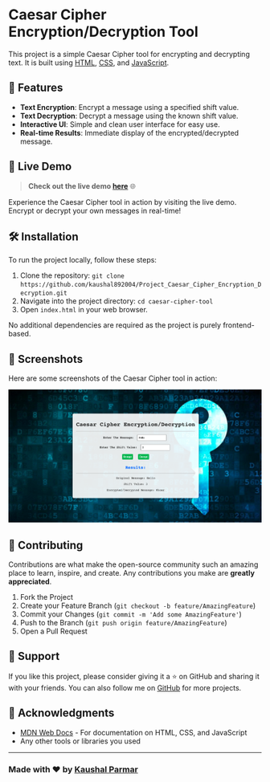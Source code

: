 # Caesar Cipher Encryption/Decryption Tool

This project is a simple Caesar Cipher tool for encrypting and decrypting text. It is built using [HTML](https://developer.mozilla.org/en-US/docs/Web/HTML), [CSS](https://developer.mozilla.org/en-US/docs/Web/CSS), and [JavaScript](https://developer.mozilla.org/en-US/docs/Web/JavaScript).

## 🚀 Features

- **Text Encryption**: Encrypt a message using a specified shift value.
- **Text Decryption**: Decrypt a message using the known shift value.
- **Interactive UI**: Simple and clean user interface for easy use.
- **Real-time Results**: Immediate display of the encrypted/decrypted message.

## 🎯 Live Demo

> **Check out the live demo [here](https://yourappdemo.com)** 🌐

Experience the Caesar Cipher tool in action by visiting the live demo. Encrypt or decrypt your own messages in real-time!

## 🛠️ Installation

To run the project locally, follow these steps:

1. Clone the repository: `git clone https://github.com/kaushal892004/Project_Caesar_Cipher_Encryption_Decryption.git`
2. Navigate into the project directory: `cd caesar-cipher-tool`
3. Open `index.html` in your web browser.

No additional dependencies are required as the project is purely frontend-based.

## 🎨 Screenshots

Here are some screenshots of the Caesar Cipher tool in action:

![Main Interface](Images/Screenshot%201.png)

## 🤝 Contributing

Contributions are what make the open-source community such an amazing place to learn, inspire, and create. Any contributions you make are **greatly appreciated**.

1. Fork the Project
2. Create your Feature Branch (`git checkout -b feature/AmazingFeature`)
3. Commit your Changes (`git commit -m 'Add some AmazingFeature'`)
4. Push to the Branch (`git push origin feature/AmazingFeature`)
5. Open a Pull Request

## 🙌 Support

If you like this project, please consider giving it a ⭐ on GitHub and sharing it with your friends. You can also follow me on [GitHub](https://github.com/yourusername) for more projects.


## 📢 Acknowledgments

- [MDN Web Docs](https://developer.mozilla.org/en-US/) - For documentation on HTML, CSS, and JavaScript
- Any other tools or libraries you used

---

### Made with ❤️ by [Kaushal Parmar](https://github.com/kaushal892004)
